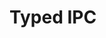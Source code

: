 # Typed IPC

<!-- look at https://github.com/orourkek/typesafe-ipc -->

<!-- what is renderer, main process (side) -->

<!-- invokers always uses promise -->

<!-- write comprehensive guide (and that handlers always takes precedence) -->
